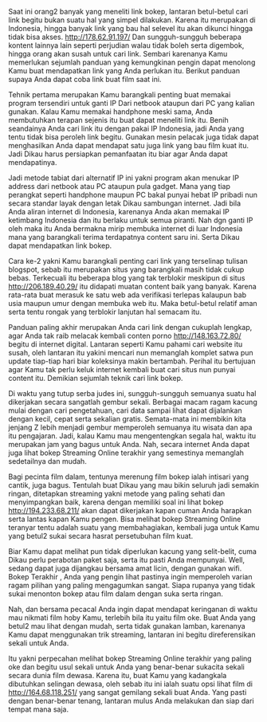 Saat ini orang2 banyak yang meneliti link bokep, lantaran betul-betul cari link begitu bukan suatu hal yang simpel dilakukan. Karena itu merupakan di Indonesia, hingga banyak link yang bau hal selevel itu akan dikunci hingga tidak bisa akses. http://178.62.91.197/ Dan sungguh-sungguh beberapa kontent lainnya lain seperti perjudian walau tidak boleh serta digembok, hingga orang akan susah untuk cari link. Sembari karenanya Kamu memerlukan sejumlah panduan yang kemungkinan pengin dapat menolong Kamu buat mendapatkan link yang Anda perlukan itu.  Berikut panduan supaya Anda dapat coba link buat film saat ini.

Tehnik pertama merupakan Kamu barangkali penting buat memakai program tersendiri untuk ganti IP Dari netbook ataupun dari PC yang kalian gunakan. Kalau Kamu memakai handphone meski sama, Anda membutuhkan terapan sejenis itu buat dapat meneliti link itu.  Benih seandainya Anda cari link itu dengan pakai IP Indonesia, jadi Anda yang tentu tidak bisa peroleh link begitu. Gunakan mesin pelacak juga tidak dapat menghasilkan Anda dapat mendapat satu juga link yang bau film kuat itu.  Jadi Dikau harus persiapkan pemanfaatan itu biar agar Anda dapat mendapatinya.

Jadi metode tabiat dari alternatif IP ini yakni program akan menukar IP address dari netbook atau PC ataupun pula gadget. Mana yang tiap perangkat seperti handphone maupun PC bakal punyai hebat IP pribadi nun secara standar layak dengan letak Dikau sambungan internet. Jadi bila Anda aliran internet di Indonesia, karenanya Anda akan memakai IP ketimbang Indonesia dan itu berlaku untuk semua piranti. Nah dgn ganti IP oleh maka itu Anda bermakna mirip membuka internet di luar Indonesia mana yang barangkali terima terdapatnya content saru ini. Serta Dikau dapat mendapatkan link bokep.

Cara ke-2  yakni Kamu barangkali penting cari link yang terselinap tulisan blogspot, sebab itu merupakan situs yang barangkali masih tidak cukup bebas. Terkecuali itu beberapa blog yang tak terblokir meskipun di situs http://206.189.40.29/ itu didapati muatan content baik yang banyak. Karena rata-rata buat merasuk ke satu web ada verifikasi terlepas kalaupun bab usia maupun umur dengan membuka web itu.  Maka betul-betul relatif aman serta tentu rongak yang terblokir lanjutan hal semacam itu.

Panduan paling akhir merupakan Anda cari link dengan cukuplah lengkap, agar Anda tak raib melacak kembali conten porno http://148.163.72.80/ begitu di internet digital. Lantaran seperti Kamu pahami cari website itu susah, oleh lantaran itu yakini mencari nun memanglah komplet satwa pun update tiap-tiap hari biar koleksinya makin bertambah. Perihal itu bertujuan agar Kamu tak perlu keluk internet kembali buat cari situs nun punyai content itu. Demikian sejumlah teknik cari link bokep.

Di waktu yang tutup serba judes ini, sungguh-sungguh semuanya suatu hal dikerjakan secara sangatlah gembur sekali. Berbagai macam ragam kacung mulai dengan cari pengetahuan, cari data sampai lihat dapat dijalankan dengan kecil, cepat serta sekalian gratis. Semata-mata ini membikin kita jenjang Z lebih menjadi gembur memperoleh semuanya itu wisata dan apa itu pengajaran. Jadi, kalau Kamu mau mengentengkan segala hal, waktu itu merupakan jam yang bagus untuk Anda. Nah, secara internet Anda dapat juga lihat bokep Streaming Online terakhir yang semestinya memanglah sedetailnya dan mudah.

Bagi pecinta film dalam, tentunya merenung film bokep ialah intisari yang cantik, juga bagus. Tentulah buat Dikau yang mau bikin seluruh jadi semakin ringan, ditetapkan streaming yakni metode yang paling sehati dan menyimpangkan baik, karena dengan memiliki soal ini lihat bokep http://194.233.68.211/ akan dapat dikerjakan kapan cuman Anda harapkan serta lantas kapan Kamu pengen. Bisa melihat bokep Streaming Online teranyar tentu adalah suatu yang membahagiakan, kembali juga untuk Kamu yang betul2 sukai secara hasrat persetubuhan film kuat.

Biar Kamu dapat melihat pun tidak diperlukan kacung yang selit-belit, cuma Dikau perlu perabotan paket saja, serta itu pasti Anda mempunyai. Well, sedang dapat juga dijangkau bersama amat licin, dengan gunakan wifi.
Bokep Terakhir , Anda yang pengin lihat pastinya ingin memperoleh varian ragam pilihan yang paling mengagumkan sangat. Siapa rupanya yang tidak sukai menonton bokep atau film dalam dengan suka serta ringan.

Nah, dan bersama pecacal Anda ingin dapat mendapat keringanan di waktu mau nikmati film hoby Kamu, terlebih bila itu yaitu film oke. Buat Anda yang betul2 mau lihat dengan mudah, serta tidak gunakan lamban, karenanya Kamu dapat menggunakan trik streaming, lantaran ini begitu direferensikan sekali untuk Anda.

Itu yakni perpecahan melihat bokep Streaming Online terakhir yang paling oke dan begitu usul sekali untuk Anda yang benar-benar sukacita sekali secara dunia film dewasa. Karena itu, buat Kamu yang kadangkala dibutuhkan selingan dewasa, oleh sebab itu ini ialah suatu opsi lihat film di http://164.68.118.251/  yang sangat gemilang sekali buat Anda. Yang pasti dengan benar-benar tenang, lantaran mulus Anda melakukan dan siap dari tempat mana saja.
